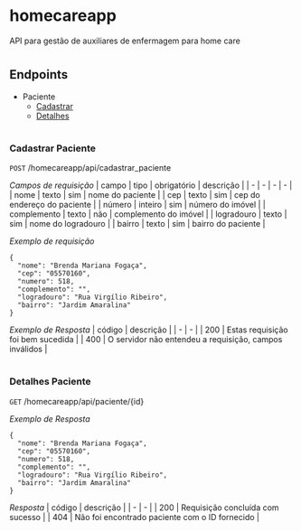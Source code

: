 # homecareapp

API para gestão de auxiliares de enfermagem para home care
#

## Endpoints
- Paciente
  - [Cadastrar](#cadastrar-paciente)
  - [Detalhes](#detalhes-paciente)
#

### Cadastrar Paciente
`POST` /homecareapp/api/cadastrar_paciente

*Campos de requisição*
| campo | tipo | obrigatório | descrição |
| - | - | - | - |
| nome | texto | sim | nome do paciente |
| cep | texto | sim | cep do endereço do paciente |
| número | inteiro |  sim | número do imóvel |
| complemento | texto | não | complemento do imóvel |
| logradouro | texto | sim | nome do logradouro |
| bairro | texto | sim | bairro do paciente |
 
*Exemplo de requisição*
```
{
  "nome": "Brenda Mariana Fogaça",
  "cep": "05570160",
  "numero": 518,
  "complemento": "",
  "logradouro": "Rua Virgílio Ribeiro",
  "bairro": "Jardim Amaralina"
}
```

*Exemplo de Resposta*
| código | descrição |
| - | - |
| 200 | Estas requisição foi bem sucedida |
| 400 | O servidor não entendeu a requisição, campos inválidos |
#

### Detalhes Paciente
`GET` /homecareapp/api/paciente/{id}

*Exemplo de Resposta*
```
{
  "nome": "Brenda Mariana Fogaça",
  "cep": "05570160",
  "numero": 518,
  "complemento": "",
  "logradouro": "Rua Virgílio Ribeiro",
  "bairro": "Jardim Amaralina"
}
```

*Resposta*
| código | descrição |
| - | - |
| 200 | Requisição concluída com sucesso |
| 404 | Não foi encontrado paciente com o ID fornecido |
